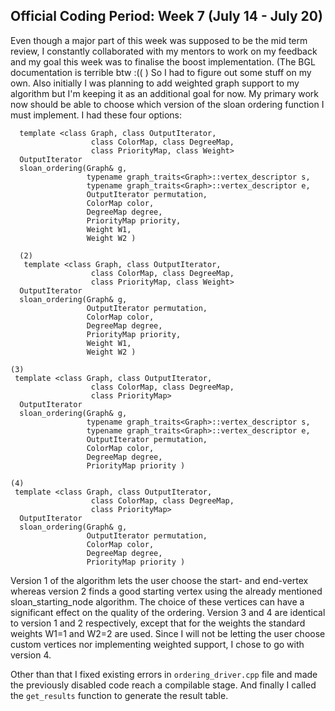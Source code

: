 ## Official Coding Period: Week 7 (July 14 - July 20)

Even though a major part of this week was supposed to be the mid term review, I constantly collaborated with my mentors to work on my feedback and my goal this week was to finalise the boost implementation.
(The BGL documentation is terrible btw :(( )
So I had to figure out some stuff on my own. Also initially I was planning to add weighted graph support to my algorithm but I'm keeping it as an additional goal for now.
My primary work now should be able to choose which version of the sloan ordering function I must implement. I had these four options:

```(1)
  template <class Graph, class OutputIterator,
                  class ColorMap, class DegreeMap,
                  class PriorityMap, class Weight>
  OutputIterator
  sloan_ordering(Graph& g,
                 typename graph_traits<Graph>::vertex_descriptor s,
                 typename graph_traits<Graph>::vertex_descriptor e,
                 OutputIterator permutation,
                 ColorMap color,
                 DegreeMap degree,
                 PriorityMap priority,
                 Weight W1,
                 Weight W2 )
```
```
  (2)
   template <class Graph, class OutputIterator,
                  class ColorMap, class DegreeMap,
                  class PriorityMap, class Weight>
  OutputIterator
  sloan_ordering(Graph& g,
                 OutputIterator permutation,
                 ColorMap color,
                 DegreeMap degree,
                 PriorityMap priority,
                 Weight W1,
                 Weight W2 )
```
```
(3)
 template <class Graph, class OutputIterator,
                  class ColorMap, class DegreeMap,
                  class PriorityMap>
  OutputIterator
  sloan_ordering(Graph& g,
                 typename graph_traits<Graph>::vertex_descriptor s,
                 typename graph_traits<Graph>::vertex_descriptor e,
                 OutputIterator permutation,
                 ColorMap color,
                 DegreeMap degree,
                 PriorityMap priority )
```
```
(4)
 template <class Graph, class OutputIterator,
                  class ColorMap, class DegreeMap,
                  class PriorityMap>
  OutputIterator
  sloan_ordering(Graph& g,
                 OutputIterator permutation,
                 ColorMap color,
                 DegreeMap degree,
                 PriorityMap priority )
```
Version 1 of the algorithm lets the user choose the start- and end-vertex whereas version 2 finds a good starting vertex using the already mentioned sloan_starting_node algorithm. The choice of these vertices can have a significant effect on the quality of the ordering. Version 3 and 4 are identical to version 1 and 2 respectively, except that for the weights the standard weights W1=1 and W2=2 are used.
Since I will not be letting the user choose custom vertices nor implementing weighted support, I chose to go with version 4.

Other than that I fixed existing errors in `ordering_driver.cpp` file and made the previously disabled code reach a compilable stage.
And finally I called the `get_results` function to generate the result table.
